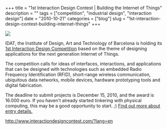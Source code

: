 +++
title = "1st Interaction Design Contest | Building the Internet of Things"
description = ""
tags = ["competition", "industrial design", "interaction design"]
date = "2010-10-21"
categories = ["blog"]
slug = "1st-interaction-design-contest-building-internet-things"
+++



  <div class="notebook-screenshot"><a href="http://www.interactiondesigncontest.com/?lang=en"><img src="//media.konigi.com/bluga/wt4cc03de25ea18_large.jpg"/></a></div><p>IDAT, the Institute of Design, Art and Technology of Barcelona is holding its <a href="http://www.interactiondesigncontest.com/?lang=en">1st Interaction Design Competition</a> based on the theme of designing applications for the next generation Internet of Things.</p>

<p>The competition calls for ideas of interfaces, interactions, and applications that can be designed with technologies such as embedded Radio Frequency Identification (RFID), short-range wireless communication, ubiquitous data networks, mobile devices, hardware prototyping tools and digital fabrication.</p>

<p>The deadline to submit projects is December 15, 2010, and the award is 16.000 euro. If you haven't already started tinkering with physical computing, this may be a good opportunity to start. ;) <a href="http://www.interactiondesigncontest.com/?lang=en">Find out more about entry details.</a></p>

    
  <a href="http://www.interactiondesigncontest.com/?lang=en">http://www.interactiondesigncontest.com/?lang=en</a>
